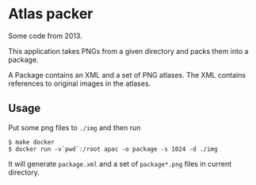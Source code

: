 # Atlas packer

Some code from 2013.

This application takes PNGs from a given directory and packs them into a package.

A Package contains an XML and a set of PNG atlases.  The XML contains references to original images in the atlases.

## Usage

Put some png files to `./img` and then run

    $ make docker
    $ docker run -v`pwd`:/root apac -o package -s 1024 -d ./img

It will generate `package.xml` and a set of `package*.png` files in current directory.
